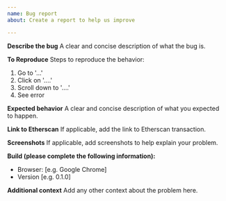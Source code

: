 ```yaml
---
name: Bug report
about: Create a report to help us improve

---
```


**Describe the bug**
A clear and concise description of what the bug is.

**To Reproduce**
Steps to reproduce the behavior:
1. Go to '...'
2. Click on '....'
3. Scroll down to '....'
4. See error

**Expected behavior**
A clear and concise description of what you expected to happen.

**Link to Etherscan**
If applicable, add the link to Etherscan transaction.

**Screenshots**
If applicable, add screenshots to help explain your problem.

**Build (please complete the following information):**
 - Browser: [e.g. Google Chrome]
 - Version [e.g. 0.1.0]

**Additional context**
Add any other context about the problem here.
